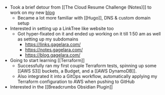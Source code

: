 - Took a brief detour from [[The Cloud Resume Challenge (Notes)]]  to work on my new [blog](https://blog.gagelara.com)
	- Became a lot more familiar with [[Hugo]], DNS & custom domain setup 
- Interested in setting up a LinkTree like website too
	- Got hyper-fixated on it and ended up working on it till 1:50 am as well as setting up my subdomains 
		- https://links.gagelara.com/
		- https://notes.gagelara.com/
		- https://blog.gagelara.com/
- Going to start learning [[Terraform]] 
	- Successfully ran my first couple Terraform tests, spinning up some [[AWS S3]] buckets, a Budget, and a [[AWS DynamoDB]]. 
	- Also integrated it into a GitOps workflow, automatically applying my Terraform configuration to AWS when pushing to GitHub
- Interested in the [[Breadcrumbs Obsidian Plugin]]
